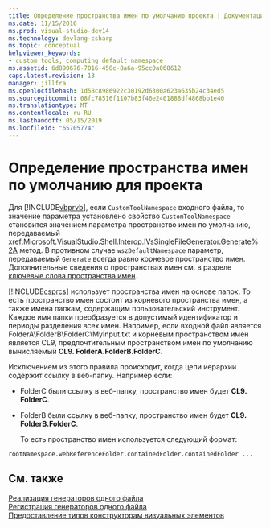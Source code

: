 ```yaml
---
title: Определение пространства имен по умолчанию проекта | Документация Майкрософт
ms.date: 11/15/2016
ms.prod: visual-studio-dev14
ms.technology: devlang-csharp
ms.topic: conceptual
helpviewer_keywords:
- custom tools, computing default namespace
ms.assetid: 6d890676-7016-458c-8a6a-95cc0a068612
caps.latest.revision: 13
manager: jillfra
ms.openlocfilehash: 1d58c8986922c30192d6300a623a635b24c34ed5
ms.sourcegitcommit: 08fc78516f1107b83f46e2401888df4868bb1e40
ms.translationtype: MT
ms.contentlocale: ru-RU
ms.lasthandoff: 05/15/2019
ms.locfileid: "65705774"
---
```

# <a name="determining-the-default-namespace-of-a-project"></a>Определение пространства имен по умолчанию для проекта
Для [!INCLUDE[vbprvb](../includes/vbprvb-md.md)], если `CustomToolNamespace` входного файла, то значение параметра установлено свойство `CustomToolNamespace` становится значением параметра пространство имен по умолчанию, передаваемый <xref:Microsoft.VisualStudio.Shell.Interop.IVsSingleFileGenerator.Generate%2A> метод. В противном случае `wszDefaultNamespace` параметр, передаваемый `Generate` всегда равно корневое пространство имен. Дополнительные сведения о пространствах имен см. в разделе [ключевые слова пространства имен](https://msdn.microsoft.com/library/091a66eb-b10d-4f54-9102-5ac0d4bdb84b).  
  
 [!INCLUDE[csprcs](../includes/csprcs-md.md)] использует пространства имен на основе папок. То есть пространство имен состоит из корневого пространства имен, а также имена папкам, содержащим пользовательский инструмент. Каждое имя папки преобразуется в допустимый идентификатор и периоды разделения всех имен. Например, если входной файл является FolderA\FolderB\FolderC\MyInput.txt и корневым пространством имен является CL9, предпочтительным пространством имен по умолчанию вычисляемый **CL9. FolderA.FolderB.FolderC**.  
  
 Исключением из этого правила происходит, когда цепи иерархии содержит ссылку в веб-папку. Например если:  
  
- FolderC были ссылку в веб-папку, пространство имен будет **CL9. FolderC**.  
  
- FolderB были ссылку в веб-папку, пространство имен будет **CL9. FolderB.FolderC**.  
  
  То есть пространство имен используется следующий формат:  
  
```  
rootNamespace.webReferenceFolder.containedFolder.containedFolder ...  
```  
  
## <a name="see-also"></a>См. также  
 [Реализация генераторов одного файла](../extensibility/internals/implementing-single-file-generators.md)   
 [Регистрация генераторов одного файла](../extensibility/internals/registering-single-file-generators.md)   
 [Предоставление типов конструкторам визуальных элементов](../extensibility/internals/exposing-types-to-visual-designers.md)